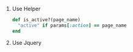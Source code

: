1. Use Helper
    ```Ruby
    def is_active?(page_name)
      "active" if params[:action] == page_name
    end
    ```

2. Use Jquery

